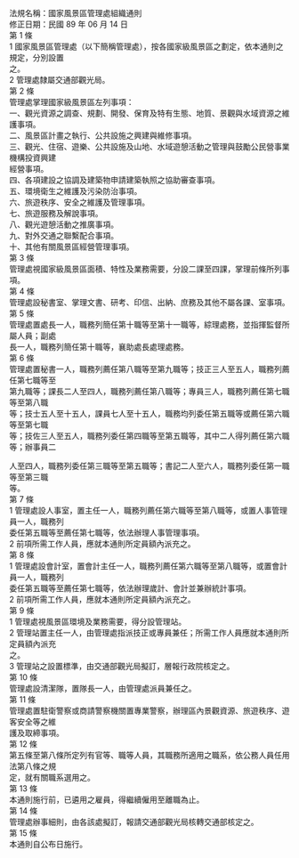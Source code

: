 法規名稱：國家風景區管理處組織通則  
修正日期：民國 89 年 06 月 14 日  
第 1 條  
1 國家風景區管理處（以下簡稱管理處），按各國家級風景區之劃定，依本通則之規定，分別設置  
之。  
2 管理處隸屬交通部觀光局。  
第 2 條  
管理處掌理國家級風景區左列事項：  
一、觀光資源之調查、規劃、開發、保育及特有生態、地質、景觀與水域資源之維護事項。  
二、風景區計畫之執行、公共設施之興建與維修事項。  
三、觀光、住宿、遊樂、公共設施及山地、水域遊憩活動之管理與鼓勵公民營事業機構投資興建  
經營事項。  
四、各項建設之協調及建築物申請建築執照之協助審查事項。  
五、環境衛生之維護及污染防治事項。  
六、旅遊秩序、安全之維護及管理事項。  
七、旅遊服務及解說事項。  
八、觀光遊憩活動之推廣事項。  
九、對外交通之聯繫配合事項。  
十、其他有關風景區經營管理事項。  
第 3 條  
管理處視國家級風景區面積、特性及業務需要，分設二課至四課，掌理前條所列事項。  
第 4 條  
管理處設秘書室、掌理文書、研考、印信、出納、庶務及其他不屬各課、室事項。  
第 5 條  
管理處置處長一人，職務列簡任第十職等至第十一職等，綜理處務，並指揮監督所屬人員；副處  
長一人，職務列簡任第十職等，襄助處長處理處務。  
第 6 條  
管理處置秘書一人，職務列薦任第八職等至第九職等；技正三人至五人，職務列薦任第七職等至  
第九職等；課長二人至四人，職務列薦任第八職等；專員三人，職務列薦任第七職等至第八職  
等；技士五人至十五人，課員七人至十五人，職務均列委任第五職等或薦任第六職等至第七職  
等；技佐三人至五人，職務列委任第四職等至第五職等，其中二人得列薦任第六職等；辦事員二  


人至四人，職務列委任第三職等至第五職等；書記二人至六人，職務列委任第一職等至第三職  
等。  
第 7 條  
1 管理處設人事室，置主任一人，職務列薦任第六職等至第八職等，或置人事管理員一人，職務列  
委任第五職等至薦任第七職等，依法辦理人事管理事項。  
2 前項所需工作人員，應就本通則所定員額內派充之。  
第 8 條  
1 管理處設會計室，置會計主任一人，職務列薦任第六職等至第八職等，或置會計員一人，職務列  
委任第五職等至薦任第七職等，依法辦理歲計、會計並兼辦統計事項。  
2 前項所需工作人員，應就本通則所定員額內派充之。  
第 9 條  
1 管理處視風景區環境及業務需要，得分設管理站。  
2 管理站置主任一人，由管理處指派技正或專員兼任；所需工作人員應就本通則所定員額內派充  
之。  
3 管理站之設置標準，由交通部觀光局擬訂，層報行政院核定之。  
第 10 條  
管理處設清潔隊，置隊長一人，由管理處派員兼任之。  
第 11 條  
管理處置駐衛警察或商請警察機關置專業警察，辦理區內景觀資源、旅遊秩序、遊客安全等之維  
護及取締事項。  
第 12 條  
第五條至第八條所定列有官等、職等人員，其職務所適用之職系，依公務人員任用法第八條之規  
定，就有關職系選用之。  
第 13 條  
本通則施行前，已遴用之雇員，得繼續僱用至離職為止。  
第 14 條  
管理處辦事細則，由各該處擬訂，報請交通部觀光局核轉交通部核定之。  
第 15 條  
本通則自公布日施行。  


